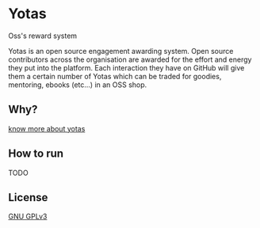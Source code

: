 # Yotas
Oss's reward system

Yotas is an open source engagement awarding system. Open source contributors across the organisation are awarded for the effort and energy they put into the platform. Each interaction they have on GitHub will give them a certain number of Yotas which can be traded for goodies, mentoring, ebooks (etc...) in an OSS shop.

## Why?
[know more about yotas](./docs/wiki/whatisyotas.md)


## How to run
TODO

## License

 [GNU GPLv3](https://choosealicense.com/licenses/gpl-3.0)
